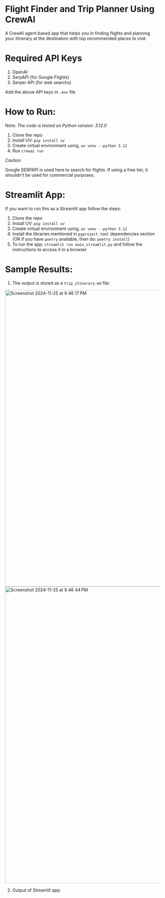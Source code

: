 # Flight Finder and Trip Planner Using CrewAI 

A CrewAI agent based app that helps you in finding flights and planning your itinerary at the destination with top recommended places to visit.


# Required API Keys

1. OpenAI
2. SerpAPI (for Google Flights)
3. Serper API (for web searchs)

Add the above API keys in `.env` file

# How to Run:

Note: _The code is tested on Python version: 3.12.0_

1. Clone the repo
2. Install UV: `pip install uv`
3. Create virtual environment using, `uv venv --python 3.12`
4. Run `crewai run`

> [!CAUTION]
> Google SERPAPI is used here to search for flights. If using a free tier, it shouldn't be used for commercial purposes.

# Streamlit App:

If you want to run this as a Streamlit app follow the steps:

1. Clone the repo
2. Install UV: `pip install uv`
3. Create virtual environment using, `uv venv --python 3.12`
4. Install the libraries mentioned in `pyproject.toml` dependencies section (OR if you have `poetry` available, then do: `poetry install`)
5. To run the app: `streamlit run main_streamlit.py` and follow the instructions to access it in a browser

# Sample Results:

1. The output is stored as a `trip_itinerary.md` file:

<img width="964" alt="Screenshot 2024-11-25 at 9 46 17 PM" src="https://github.com/user-attachments/assets/98c1ea7c-96b6-453d-8292-c05e05d6dd24">
<img width="964" alt="Screenshot 2024-11-25 at 9 46 44 PM" src="https://github.com/user-attachments/assets/9b4c241d-e750-4000-86ad-53d8ff033938">


2. Output of Streamlit app: